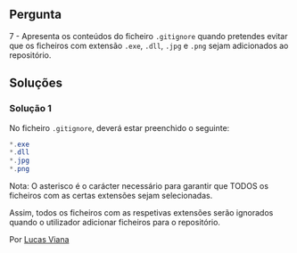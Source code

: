 ## Pergunta

7 - Apresenta os conteúdos do ficheiro `.gitignore` quando pretendes evitar que
os ficheiros com extensão `.exe`, `.dll`, `.jpg` e `.png` sejam adicionados ao
repositório.

## Soluções

### Solução 1

No ficheiro `.gitignore`, deverá estar preenchido o seguinte:

```cs
*.exe
*.dll
*.jpg
*.png
```

Nota: O asterisco é o carácter necessário para garantir que TODOS os ficheiros
com as certas extensões sejam selecionadas.

Assim, todos os ficheiros com as respetivas extensões serão ignorados quando o 
utilizador adicionar ficheiros para o repositório.

Por [Lucas Viana](https://github.com/LucasViana18)
